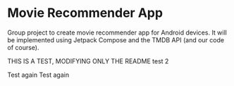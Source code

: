 # Movie Recommender App
Group project to create movie recommender app for Android devices. It will be implemented using Jetpack Compose and the TMDB API (and our code of course).

THIS IS A TEST, MODIFYING ONLY THE README
test 2

Test again
Test again

